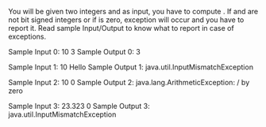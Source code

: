 You will be given two integers  and  as input, you have to compute . If  and  are not  bit signed integers or if  is zero, exception will occur and you have to report it. Read sample Input/Output to know what to report in case of exceptions.

Sample Input 0:
10
3
Sample Output 0:
3

Sample Input 1:
10
Hello
Sample Output 1:
java.util.InputMismatchException

Sample Input 2:
10
0
Sample Output 2:
java.lang.ArithmeticException: / by zero

Sample Input 3:
23.323
0
Sample Output 3:
java.util.InputMismatchException
